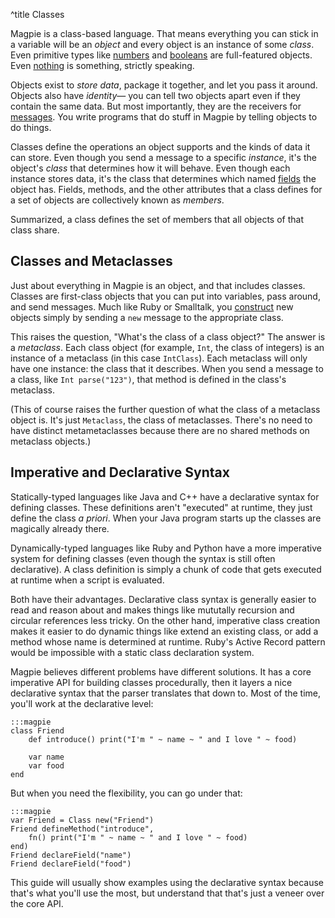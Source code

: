 ^title Classes

Magpie is a class-based language. That means everything you can stick in a
variable will be an *object* and every object is an instance of some *class*.
Even primitive types like [numbers](objects/numbers.html) and [booleans](objects/booleans.html) are full-featured objects. Even [nothing](objects/nothing.html) is something, strictly speaking.

Objects exist to *store data*, package it together, and let you pass it around.
Objects also have *identity*&mdash; you can tell two objects apart even if they
contain the same data. But most importantly, they are the receivers for
[messages](expressions/messages.html). You write programs that do stuff in
Magpie by telling objects to do things.

Classes define the operations an object supports and the kinds of data it can
store. Even though you send a message to a specific *instance*, it's the
object's *class* that determines how it will behave. Even though each instance
stores data, it's the class that determines which named
[fields](classes/fields.html) the object has. Fields, methods, and the other
attributes that a class defines for a set of objects are collectively known as
*members*.

Summarized, a class defines the set of members that all objects of that class
share.

## Classes and Metaclasses

Just about everything in Magpie is an object, and that includes classes. Classes are first-class objects that you can put into variables, pass around, and send messages. Much like Ruby or Smalltalk, you [construct](classes/constructors.html) new objects simply by sending a `new` message to the appropriate class.

This raises the question, "What's the class of a class object?" The answer is a *metaclass*. Each class object (for example, `Int`, the class of integers) is an instance of a metaclass (in this case `IntClass`). Each metaclass will only have one instance: the class that it describes. When you send a message to a class, like `Int parse("123")`, that method is defined in the class's metaclass.

(This of course raises the further question of what the class of a metaclass object is. It's just `Metaclass`, the class of metaclasses. There's no need to have distinct metametaclasses because there are no shared methods on metaclass objects.)

## Imperative and Declarative Syntax

Statically-typed languages like Java and C++ have a declarative syntax for defining classes. These definitions aren't "executed" at runtime, they just define the class *a priori*. When your Java program starts up the classes are magically already there.

Dynamically-typed languages like Ruby and Python have a more imperative system
for defining classes (even though the syntax is still often declarative). A
class definition is simply a chunk of code that gets executed at runtime when a
script is evaluated.

Both have their advantages. Declarative class syntax is generally easier to read and reason about and makes things like mututally recursion and circular references less tricky. On the other hand, imperative class creation makes it easier to do dynamic things like extend an existing class, or add a method whose name is determined at runtime. Ruby's Active Record pattern would be impossible with a static class declaration system.

Magpie believes different problems have different solutions. It has a core imperative API for building classes procedurally, then it layers a nice declarative syntax that the parser translates that down to. Most of the time, you'll work at the declarative level:

    :::magpie
    class Friend
        def introduce() print("I'm " ~ name ~ " and I love " ~ food)

        var name
        var food
    end

But when you need the flexibility, you can go under that:

    :::magpie
    var Friend = Class new("Friend")
    Friend defineMethod("introduce",
        fn() print("I'm " ~ name ~ " and I love " ~ food)
    end)
    Friend declareField("name")
    Friend declareField("food")

This guide will usually show examples using the declarative syntax because that's what you'll use the most, but understand that that's just a veneer over the core API.